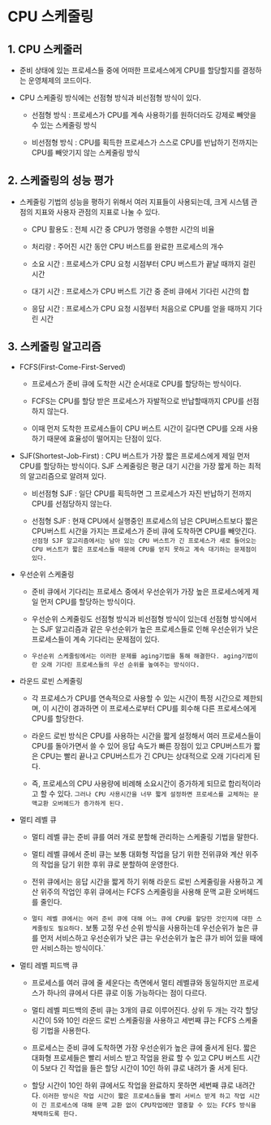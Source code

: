 # CPU 스케줄링
## 1. CPU 스케줄러
- 준비 상태에 있는 프로세스들 중에 어떠한 프로세스에게 CPU를 할당할지를 결정하는 운영체제의 코드이다.

- CPU 스케줄링 방식에는 선점형 방식과 비선점형 방식이 있다.
	- 선점형 방식 : 프로세스가 CPU를 계속 사용하기를 원하더라도 강제로 빼앗을 수 있는 스케줄링 방식

	- 비선점형 방식 : CPU를 획득한 프로세스가 스스로 CPU를 반납하기 전까지는 CPU를 빼앗기지 않는 스케줄링 방식
## 2. 스케줄링의 성능 평가
- 스케줄링 기법의 성능을 평하기 위해서 여러 지표들이 사용되는데,
 크게 시스템 관점의 지표와 사용자 관점의 지표로 나눌 수 있다.

	- CPU 활용도 : 전체 시간 중 CPU가 명령을 수행한 시간의 비율
	- 처리량 : 주어진 시간 동안 CPU 버스트를 완료한 프로세스의 개수

	- 소요 시간 : 프로세스가 CPU 요청 시점부터 CPU 버스트가 끝날 때까지 걸린 시간
	- 대기 시간 : 프로세스가 CPU 버스트 기간 중 준비 큐에서 기다린 시간의 합
	- 응답 시간 : 프로세스가 CPU 요청 시점부터 처음으로 CPU를 얻을 때까지 기다린 시간	
## 3. 스케줄링 알고리즘

- FCFS(First-Come-First-Served) 
	-  프로세스가 준비 큐에 도착한 시간 순서대로 CPU를 할당하는 방식이다. 
	- FCFS는 CPU를 할당 받은 프로세스가 자발적으로 반납할때까지 CPU를 선점하지 않는다. 

	- 이때 먼저 도착한 프로세스들이 CPU 버스트 시간이 길다면 CPU를 오래 사용하기 때문에 효율성이 떨어지는 단점이 있다.

- SJF(Shortest-Job-First) : CPU 버스트가 가장 짧은 프로세스에게 제일 먼저 CPU를 할당하는 방식이다.  SJF 스케줄링은 평균 대기 시간을 가장 짧게 하는 최적의 알고리즘으로 알려져 있다.
	- 비선점형 SJF : 일단 CPU를 획득하면 그 프로세스가 자진 반납하기 전까지 CPU를 선점당하지 않는다.

	- 선점형 SJF : 현재 CPU에서 실행중인 프로세스의 남은 CPU버스트보다 짧은 CPU버스트 시간을 가지는 프로세스가 준비 큐에 도착하면 CPU를 빼앗긴다. `선점형 SJF 알고리즘에서는 남아 있는 CPU 버스트가 긴 프로세스가 새로 들어오는 CPU 버스트가 짧은 프로세스들 때문에 CPU를 얻지 못하고 계속 대기하는 문제점이 있다.`

- 우선순위 스케줄링 
	-  준비 큐에서 기다리는 프로세스 중에서 우선순위가 가장 높은 프로세스에게 제일 먼저 CPU를 할당하는 방식이다. 
	- 우선순위 스케줄링도 선점형 방식과 비선점형 방식이 있는데 선점형 방식에서는 SJF 알고리즘과  같은 우선순위가 높은 프로세스들로 인해 우선순위가 낮은 프로세스들이 계속 기다리는 문제점이 있다.
 
	- `우선순위 스케줄링에서는 이러한 문제를 aging기법을 통해 해결한다. aging기법이란 오래 기다린 프로세스들의 우선 순위를 높여주는 방식이다.`

- 라운드 로빈 스케줄링 
	- 각 프로세스가 CPU를 연속적으로 사용할 수 있는 시간이 특정 시간으로 제한되며, 이 시간이 경과하면 이 프로세스로부터 CPU를 회수해 다른 프로세스에게 CPU를 할당한다. 
	- 라운드 로빈 방식은 CPU를 사용하는 시간을 짧게 설정해서 여러 프로세스들이 CPU를 돌아가면서 쓸 수 있어 응답 속도가 빠른 장점이 있고 CPU버스트가 짧은 CPU는 빨리 끝나고 CPU버스트가 긴 CPU는 상대적으로 오래 기다리게 된다. 

	- 즉, 프로세스의 CPU 사용량에 비례해 소요시간이 증가하게 되므로 합리적이라고 할 수 있다. `그러나 CPU 사용시간을 너무 짧게 설정하면 프로세스를 교체하는 문맥교환 오버헤드가 증가하게 된다.`

- 멀티 레벨 큐 
	- 멀티 레벨 큐는 준비 큐를 여러 개로 분할해 관리하는 스케줄링 기법을 말한다. 

	- 멀티 레벨 큐에서 준비 큐는 보통 대화형 작업을 담기 위한 전위큐와 계산 위주의 작업을 담기 위한 후위 큐로 분할하여 운영한다.
	-  전위 큐에서는 응답 시간을 짧게 하기 위해 라운드 로빈 스케줄링을 사용하고 계산 위주의 작업인 후위 큐에서는 FCFS 스케줄링을 사용해 문맥 교환 오버헤드를 줄인다.
	-  `멀티 레벨 큐에서는 여러 준비 큐에 대해 어느 큐에 CPU를 할당한 것인지에 대한 스케줄링도 필요하다.` 보통 고정 우선 순위 방식을 사용하는데 우선순위가 높은 큐를 먼저 서비스하고 우선순위가 낮은 큐는 우선순위가 높은 큐가 비어 있을 때에만 서비스하는 방식이다.`

- 멀티 레벨 피드백 큐 
	- 프로세스를 여러 큐에 줄 세운다는 측면에서 멀티 레벨큐와 동일하지만 프로세스가 하나의 큐에서 다른 큐로 이동 가능하다는 점이 다르다.

	-  멀티 레벨 피드백의 준비 큐는 3개의 큐로 이루어진다. 상위 두 개는 각각 할당 시간이 5와 10인 라운드 로빈 스케줄링을 사용하고 세번째 큐는 FCFS 스케줄링 기법을 사용한다.
	-  프로세스는 준비 큐에 도착하면 가장 우선순위가 높은 큐에 줄서게 된다. 짧은 대화형 프로세들은 빨리 서비스 받고 작업을 완료 할 수 있고 CPU 버스트 시간이 5보다 긴 작업을 들은 할당 시간이 10인 하위 큐로 내려가 줄 서게 된다.
	- 할당 시간이 10인 하위 큐에서도 작업을 완료하지 못하면 세번째 큐로 내려간다. `이러한 방식은 작업 시간이 짧은 프로세스들을 빨리 서비스 받게 하고 작업 시간이 긴 프로세스에 대해 문맥 교환 없이 CPU작업에만 열중할 수 있는 FCFS 방식을 채택하도록 한다.` 